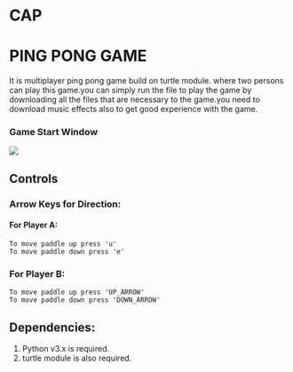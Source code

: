 # CAP
# PING PONG GAME

It is multiplayer ping pong game build on turtle module. where two persons can play this game.you can simply run the file to play the game by downloading all the files that are necessary to the game.you need to download music effects also to get good experience with the game.

### Game Start Window

![](Start_Point.png)

## Controls

### Arrow Keys for Direction:

#### For Player A:

	To move paddle up press 'u'
	To move paddle down press 'e'

### For Player B:

	To move paddle up press 'UP_ARROW'
	To move paddle down press 'DOWN_ARROW'


## Dependencies:

1. Python v3.x is required.
2. turtle module is also required.



